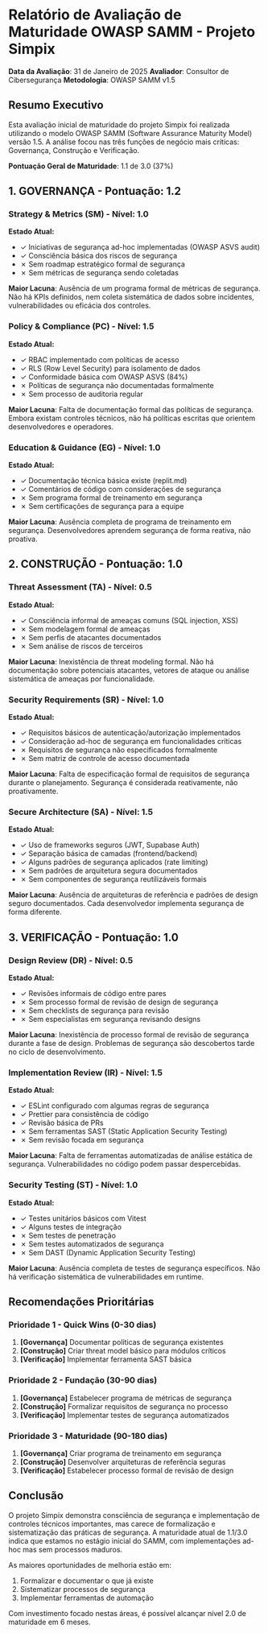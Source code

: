 # Relatório de Avaliação de Maturidade OWASP SAMM - Projeto Simpix

**Data da Avaliação**: 31 de Janeiro de 2025
**Avaliador**: Consultor de Cibersegurança
**Metodologia**: OWASP SAMM v1.5

## Resumo Executivo

Esta avaliação inicial de maturidade do projeto Simpix foi realizada utilizando o modelo OWASP SAMM (Software Assurance Maturity Model) versão 1.5. A análise focou nas três funções de negócio mais críticas: Governança, Construção e Verificação.

**Pontuação Geral de Maturidade**: 1.1 de 3.0 (37%)

## 1. GOVERNANÇA - Pontuação: 1.2

### Strategy & Metrics (SM) - Nível: 1.0

**Estado Atual:**

- ✓ Iniciativas de segurança ad-hoc implementadas (OWASP ASVS audit)
- ✓ Consciência básica dos riscos de segurança
- ✗ Sem roadmap estratégico formal de segurança
- ✗ Sem métricas de segurança sendo coletadas

**Maior Lacuna**: Ausência de um programa formal de métricas de segurança. Não há KPIs definidos, nem coleta sistemática de dados sobre incidentes, vulnerabilidades ou eficácia dos controles.

### Policy & Compliance (PC) - Nível: 1.5

**Estado Atual:**

- ✓ RBAC implementado com políticas de acesso
- ✓ RLS (Row Level Security) para isolamento de dados
- ✓ Conformidade básica com OWASP ASVS (84%)
- ✗ Políticas de segurança não documentadas formalmente
- ✗ Sem processo de auditoria regular

**Maior Lacuna**: Falta de documentação formal das políticas de segurança. Embora existam controles técnicos, não há políticas escritas que orientem desenvolvedores e operadores.

### Education & Guidance (EG) - Nível: 1.0

**Estado Atual:**

- ✓ Documentação técnica básica existe (replit.md)
- ✓ Comentários de código com considerações de segurança
- ✗ Sem programa formal de treinamento em segurança
- ✗ Sem certificações de segurança para a equipe

**Maior Lacuna**: Ausência completa de programa de treinamento em segurança. Desenvolvedores aprendem segurança de forma reativa, não proativa.

## 2. CONSTRUÇÃO - Pontuação: 1.0

### Threat Assessment (TA) - Nível: 0.5

**Estado Atual:**

- ✓ Consciência informal de ameaças comuns (SQL injection, XSS)
- ✗ Sem modelagem formal de ameaças
- ✗ Sem perfis de atacantes documentados
- ✗ Sem análise de riscos de terceiros

**Maior Lacuna**: Inexistência de threat modeling formal. Não há documentação sobre potenciais atacantes, vetores de ataque ou análise sistemática de ameaças por funcionalidade.

### Security Requirements (SR) - Nível: 1.0

**Estado Atual:**

- ✓ Requisitos básicos de autenticação/autorização implementados
- ✓ Consideração ad-hoc de segurança em funcionalidades críticas
- ✗ Requisitos de segurança não especificados formalmente
- ✗ Sem matriz de controle de acesso documentada

**Maior Lacuna**: Falta de especificação formal de requisitos de segurança durante o planejamento. Segurança é considerada reativamente, não proativamente.

### Secure Architecture (SA) - Nível: 1.5

**Estado Atual:**

- ✓ Uso de frameworks seguros (JWT, Supabase Auth)
- ✓ Separação básica de camadas (frontend/backend)
- ✓ Alguns padrões de segurança aplicados (rate limiting)
- ✗ Sem padrões de arquitetura segura documentados
- ✗ Sem componentes de segurança reutilizáveis formais

**Maior Lacuna**: Ausência de arquiteturas de referência e padrões de design seguro documentados. Cada desenvolvedor implementa segurança de forma diferente.

## 3. VERIFICAÇÃO - Pontuação: 1.0

### Design Review (DR) - Nível: 0.5

**Estado Atual:**

- ✓ Revisões informais de código entre pares
- ✗ Sem processo formal de revisão de design de segurança
- ✗ Sem checklists de segurança para revisão
- ✗ Sem especialistas em segurança revisando designs

**Maior Lacuna**: Inexistência de processo formal de revisão de segurança durante a fase de design. Problemas de segurança são descobertos tarde no ciclo de desenvolvimento.

### Implementation Review (IR) - Nível: 1.5

**Estado Atual:**

- ✓ ESLint configurado com algumas regras de segurança
- ✓ Prettier para consistência de código
- ✓ Revisão básica de PRs
- ✗ Sem ferramentas SAST (Static Application Security Testing)
- ✗ Sem revisão focada em segurança

**Maior Lacuna**: Falta de ferramentas automatizadas de análise estática de segurança. Vulnerabilidades no código podem passar despercebidas.

### Security Testing (ST) - Nível: 1.0

**Estado Atual:**

- ✓ Testes unitários básicos com Vitest
- ✓ Alguns testes de integração
- ✗ Sem testes de penetração
- ✗ Sem testes automatizados de segurança
- ✗ Sem DAST (Dynamic Application Security Testing)

**Maior Lacuna**: Ausência completa de testes de segurança específicos. Não há verificação sistemática de vulnerabilidades em runtime.

## Recomendações Prioritárias

### Prioridade 1 - Quick Wins (0-30 dias)

1. **[Governança]** Documentar políticas de segurança existentes
2. **[Construção]** Criar threat model básico para módulos críticos
3. **[Verificação]** Implementar ferramenta SAST básica

### Prioridade 2 - Fundação (30-90 dias)

1. **[Governança]** Estabelecer programa de métricas de segurança
2. **[Construção]** Formalizar requisitos de segurança no processo
3. **[Verificação]** Implementar testes de segurança automatizados

### Prioridade 3 - Maturidade (90-180 dias)

1. **[Governança]** Criar programa de treinamento em segurança
2. **[Construção]** Desenvolver arquiteturas de referência seguras
3. **[Verificação]** Estabelecer processo formal de revisão de design

## Conclusão

O projeto Simpix demonstra consciência de segurança e implementação de controles técnicos importantes, mas carece de formalização e sistematização das práticas de segurança. A maturidade atual de 1.1/3.0 indica que estamos no estágio inicial do SAMM, com implementações ad-hoc mas sem processos maduros.

As maiores oportunidades de melhoria estão em:

1. Formalizar e documentar o que já existe
2. Sistematizar processos de segurança
3. Implementar ferramentas de automação

Com investimento focado nestas áreas, é possível alcançar nível 2.0 de maturidade em 6 meses.
